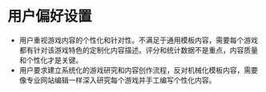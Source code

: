 # 用户偏好设置

- 用户重视游戏内容的个性化和针对性。不满足于通用模板内容，需要每个游戏都有针对该游戏特色的定制化内容描述。评分和统计数据不是重点，内容质量和个性化才是关键。
- 用户要求建立系统化的游戏研究和内容创作流程，反对机械化模板内容，需要像专业网站编辑一样深入研究每个游戏并手工编写个性化内容。
